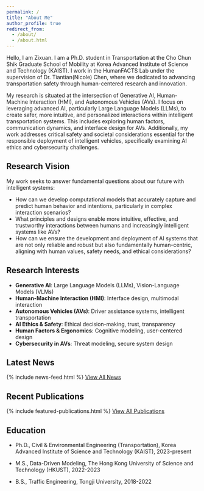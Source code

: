 ```yaml
---
permalink: /
title: "About Me"
author_profile: true
redirect_from: 
  - /about/
  - /about.html
---
```



Hello, I am Zixuan. I am a Ph.D. student in Transportation at the Cho Chun Shik Graduate School of Mobility at Korea Advanced Institute of Science and Technology (KAIST). I work in the HumanFACTS Lab under the supervision of Dr. Tiantian(Nicole) Chen, where we dedicated to advancing transportation safety through human-centered research and innovation.

My research is situated at the intersection of Generative AI, Human-Machine Interaction (HMI), and Autonomous Vehicles (AVs). I focus on leveraging advanced AI, particularly Large Language Models (LLMs), to create safer, more intuitive, and personalized interactions within intelligent transportation systems. This includes exploring human factors, communication dynamics, and interface design for AVs. Additionally, my work addresses critical safety and societal considerations essential for the responsible deployment of intelligent vehicles, specifically examining AI ethics and cybersecurity challenges.


## Research Vision

My work seeks to answer fundamental questions about our future with intelligent systems:

- How can we develop computational models that accurately capture and predict human behavior and intentions, particularly in complex interaction scenarios?
- What principles and designs enable more intuitive, effective, and trustworthy interactions between humans and increasingly intelligent systems like AVs?
- How can we ensure the development and deployment of AI systems that are not only reliable and robust but also fundamentally human-centric, aligning with human values, safety needs, and ethical considerations?

## Research Interests

- **Generative AI**: Large Language Models (LLMs), Vision-Language Models (VLMs)
- **Human-Machine Interaction (HMI)**: Interface design, multimodal interaction
- **Autonomous Vehicles (AVs)**: Driver assistance systems, intelligent transportation
- **AI Ethics & Safety**: Ethical decision-making, trust, transparency
- **Human Factors & Ergonomics**: Cognitive modeling, user-centered design
- **Cybersecurity in AVs**: Threat modeling, secure system design

## Latest News

{% include news-feed.html %}
[View All News](/news/)

## Recent Publications

{% include featured-publications.html %}
[View All Publications](/publications/)

## Education

- Ph.D., Civil & Environmental Engineering (Transportation), 
  Korea Advanced Institute of Science and Technology (KAIST), 2023-present
  

- M.S., Data-Driven Modeling,
  The Hong Kong University of Science and Technology (HKUST), 2022-2023
  

- B.S., Traffic Engineering,
  Tongji University, 2018-2022
